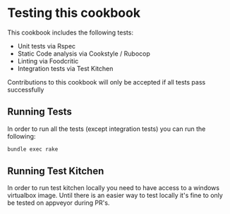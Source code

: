 Testing this cookbook
=====

This cookbook includes the following tests:

* Unit tests via Rspec
* Static Code analysis via Cookstyle / Rubocop
* Linting via Foodcritic
* Integration tests via Test Kitchen

Contributions to this cookbook will only be accepted if all tests pass successfully


Running Tests
-----

In order to run all the tests (except integration tests) you can run the following:

```bash
bundle exec rake
```


Running Test Kitchen
-----

In order to run test kitchen locally you need to have access to a windows virtualbox
image. Until there is an easier way to test locally it's fine to only be
tested on appveyor during PR's.
